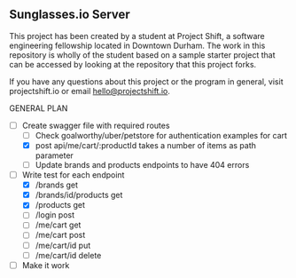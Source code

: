 ## Sunglasses.io Server

This project has been created by a student at Project Shift, a software engineering fellowship located in Downtown Durham.  The work in this repository is wholly of the student based on a sample starter project that can be accessed by looking at the repository that this project forks.

If you have any questions about this project or the program in general, visit projectshift.io or email hello@projectshift.io.


GENERAL PLAN
- [ ] Create swagger file with required routes
  - [ ] Check goalworthy/uber/petstore for authentication examples for cart
  - [X] post api/me/cart/:productId takes a number of items as path parameter
  - [ ] Update brands and products endpoints to have 404 errors
- [ ] Write test for each endpoint
  - [X] /brands get
  - [X] /brands/id/products get
  - [X] /products get
  - [ ] /login post
  - [ ] /me/cart get
  - [ ] /me/cart post
  - [ ] /me/cart/id put
  - [ ] /me/cart/id delete
- [ ] Make it work